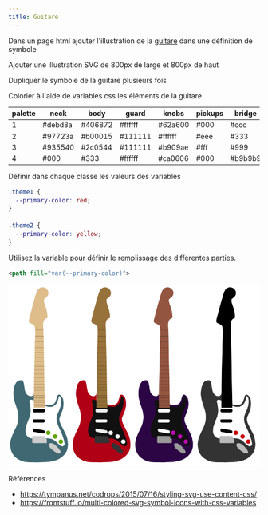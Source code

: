 ```yaml
---
title: Guitare
---
```


Dans un page html ajouter l'illustration de la [guitare](guitare.svg) dans une définition de symbole

Ajouter une illustration SVG de 800px de large et 800px de haut

Dupliquer le symbole de la guitare plusieurs fois

Colorier à l'aide de variables css les éléments de la guitare

palette|neck|body|guard|knobs|pickups|bridge|jack
---|---|---|---|---|---|---|---
1|#debd8a|#406872|#ffffff|#62a600|#000|#ccc|#ccc
2|#97723a|#b00015|#111111|#ffffff|#eee|#333|#333
3|#935540|#2c0544|#111111|#b909ae|#fff|#999|#999
4|#000|#333|#ffffff|#ca0606|#000|#b9b9b9|#b9b9b9

Définir dans chaque classe les valeurs des variables

```css
.theme1 {
  --primary-color: red;
}

.theme2 {
  --primary-color: yellow;
}
```

Utilisez la variable pour définir le remplissage des différentes parties.

```svg
<path fill="var(--primary-color)">
```

![](couleurs.png)

Références
- https://tympanus.net/codrops/2015/07/16/styling-svg-use-content-css/
- https://frontstuff.io/multi-colored-svg-symbol-icons-with-css-variables
